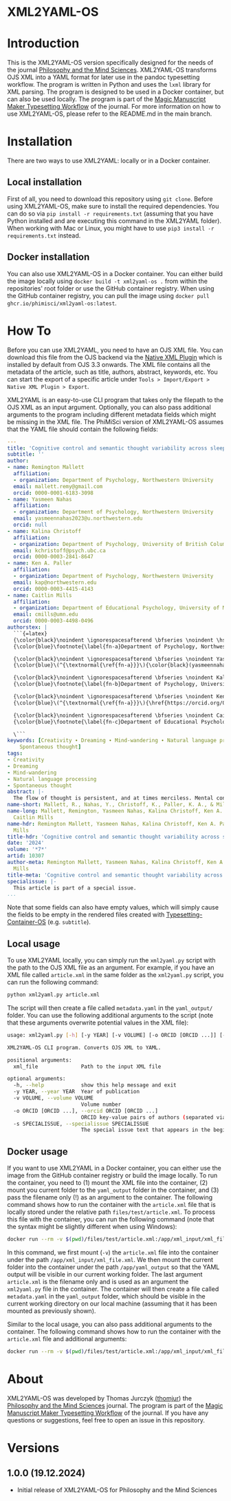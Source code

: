 # XML2YAML-OS

# Introduction
This is the XML2YAML-OS version specifically designed for the needs of the journal [Philosophy and the Mind Sciences](https://philosophymindscience.org/). XML2YAML-OS transforms OJS XML into a YAML format for later use in the pandoc typesetting workflow. The program is written in Python and uses the `lxml` library for XML parsing. The program is designed to be used in a Docker container, but can also be used locally. The program is part of the [Magic Manuscript Maker Typesetting Workflow](https://github.com/phimisci) of the journal. For more information on how to use XML2YAML-OS, please refer to the README.md in the main branch.

# Installation
There are two ways to use XML2YAML: locally or in a Docker container.

## Local installation
First of all, you need to download this repository using `git clone`. Before using XML2YAML-OS, make sure to install the required dependencies. You can do so via `pip install -r requirements.txt` (assuming that you have Python installed and are executing this command in the XML2YAML folder). When working with Mac or Linux, you might have to use `pip3 install -r requirements.txt` instead.

## Docker installation
You can also use XML2YAML-OS in a Docker container. You can either build the image locally using `docker build -t xml2yaml-os .` from within the repositories' root folder or use the GitHub container registry. When using the GitHub container registry, you can pull the image using `docker pull ghcr.io/phimisci/xml2yaml-os:latest`. 

# How To
Before you can use XML2YAML, you need to have an OJS XML file. You can download this file from the OJS backend via the [Native XML Plugin](https://docs.pkp.sfu.ca/admin-guide/3.3/en/data-import-and-export) which is installed by default from OJS 3.3 onwards. The XML file contains all the metadata of the article, such as title, authors, abstract, keywords, etc. You can start the export of a specific article under `Tools > Import/Export > Native XML Plugin > Export`.

XML2YAML is an easy-to-use CLI program that takes only the filepath to the OJS XML as an input argument. Optionally, you can also pass additional arguments to the program including different metadata fields which might be missing in the XML file. The PhiMiSci version of XML2YAML-OS assumes that the YAML file should contain the following fields:

```yaml
---
title: 'Cognitive control and semantic thought variability across sleep and wakefulness'
subtitle: ''
author:
- name: Remington Mallett
  affiliation:
  - organization: Department of Psychology, Northwestern University
  email: mallett.remy@gmail.com
  orcid: 0000-0001-6183-3098
- name: Yasmeen Nahas
  affiliation:
  - organization: Department of Psychology, Northwestern University
  email: yasmeennahas2023@u.northwestern.edu
  orcid: null
- name: Kalina Christoff
  affiliation:
  - organization: Department of Psychology, University of British Columbia
  email: kchristoff@psych.ubc.ca
  orcid: 0000-0003-2841-8647
- name: Ken A. Paller
  affiliation:
  - organization: Department of Psychology, Northwestern University
  email: kap@northwestern.edu
  orcid: 0000-0003-4415-4143
- name: Caitlin Mills
  affiliation:
  - organization: Department of Educational Psychology, University of Minnesota
  email: cmills@umn.edu
  orcid: 0000-0003-4498-0496
authorstex: |
  ```{=latex}
  {\color{black}\noindent \ignorespacesafterend \bfseries \noindent \hskip-3ptRemington Mallett}%
  {\color{blue}\footnote{\label{fn-a}Department of Psychology, Northwestern University.}{\href{https://orcid.org/0000-0001-6183-3098}{\textcolor{orcidlogocol}{\aiOrcid}}}{\color{black}(mallett.remy@gmail.com)}}

  {\color{black}\noindent \ignorespacesafterend \bfseries \noindent Yasmeen Nahas}%
  {\color{blue}\(^{\textnormal{\ref{fn-a}}}\){\color{black}(yasmeennahas2023@u.northwestern.edu)}}

  {\color{black}\noindent \ignorespacesafterend \bfseries \noindent Kalina Christoff}%
  {\color{blue}\footnote{\label{fn-b}Department of Psychology, University of British Columbia.}{\href{https://orcid.org/0000-0003-2841-8647}{\textcolor{orcidlogocol}{\aiOrcid}}}{\color{black}(kchristoff@psych.ubc.ca)}}

  {\color{black}\noindent \ignorespacesafterend \bfseries \noindent Ken A. Paller}%
  {\color{blue}\(^{\textnormal{\ref{fn-a}}}\){\href{https://orcid.org/0000-0003-4415-4143}{\textcolor{orcidlogocol}{\aiOrcid}}}{\color{black}(kap@northwestern.edu)}}

  {\color{black}\noindent \ignorespacesafterend \bfseries \noindent Caitlin Mills}%
  {\color{blue}\footnote{\label{fn-c}Department of Educational Psychology, University of Minnesota.}{\href{https://orcid.org/0000-0003-4498-0496}{\textcolor{orcidlogocol}{\aiOrcid}}}{\color{black}(cmills@umn.edu)}}

  \```
keywords: [Creativity ∙ Dreaming ∙ Mind-wandering ∙ Natural language processing ∙
    Spontaneous thought]
tags:
- Creativity
- Dreaming
- Mind-wandering
- Natural language processing
- Spontaneous thought
abstract: |-
  The flow of thought is persistent, and at times merciless. Mental content is generated throughout the day and into the night, moving forward predictably at times but surprisingly at others. Understanding what influences the trajectory of thought—how thoughts continuously unfold over time—has important implications for the diagnosis and treatment of thought disorders like schizophrenia and recurrent nightmares. Here, we examine whether cognitive control restricts moment-to-moment content shifts across sleep and wakefulness, thus acting as a fundamental constraint on thought variability. Thought variability was measured as the semantic incoherence between sequential thought phrases and was applied to independent datasets of dreaming and waking reports. Our results show that within both sleeping and waking reports, conditions typically marked by higher levels of cognitive control were associated with decreased thought variability (i.e., semantic incoherence). During wakefulness, on-task conditions were associated with reduced levels of thought variability compared to off-task conditions, and thought variability was greater when thoughts wandered around more freely. During sleep, lucid dreams, marked by higher levels of cognitive control, were associated with reduced levels of thought variability compared to non-lucid dreams. Together, these results suggest that cognitive control may limit thought variability across the 24-hour cycle of thought generation. Such findings are consistent with the Dynamic Framework of Thought, where mental states are expected to vary on a continuum of deliberate constraints, with lower cognitive control leading to a categorical cluster of spontaneous thought processes that includes both mind-wandering during wakefulness and non-lucid dreams during sleep. This observation has broad implications for models of cognition, specifically highlighting the continuity of cognitive processes throughout the circadian cycle and the importance of considering varying levels of thought constraint in both waking and dreaming states.
name-short: Mallett, R., Nahas, Y., Christoff, K., Paller, K. A., & Mills, C.
name-long: Mallett, Remington, Yasmeen Nahas, Kalina Christoff, Ken A. Paller, and
  Caitlin Mills
name-hdr: Remington Mallett, Yasmeen Nahas, Kalina Christoff, Ken A. Paller, and Caitlin
  Mills
title-hdr: 'Cognitive control and semantic thought variability across sleep and wakefulness'
date: '2024'
volume: '*7*'
artid: 10307
author-meta: Remington Mallett, Yasmeen Nahas, Kalina Christoff, Ken A. Paller, Caitlin
  Mills
title-meta: 'Cognitive control and semantic thought variability across sleep and wakefulness.'
specialissue: |-
  This article is part of a special issue.
...
```

Note that some fields can also have empty values, which will simply cause the fields to be empty in the rendered files created with [Typesetting-Container-OS](https://github.com/phimisci/typesetting-container-os) (e.g. `subtitle`).

## Local usage
To use XML2YAML locally, you can simply run the `xml2yaml.py` script with the path to the OJS XML file as an argument. For example, if you have an XML file called `article.xml` in the same folder as the `xml2yaml.py` script, you can run the following command:

```bash
python xml2yaml.py article.xml
```

The script will then create a file called `metadata.yaml` in the `yaml_output/` folder. You can use the following additional arguments to the script (note that these arguments overwrite potential values in the XML file):

```bash	
usage: xml2yaml.py [-h] [-y YEAR] [-v VOLUME] [-o ORCID [ORCID ...]] [-s SPECIALISSUE] xml_file

XML2YAML-OS CLI program. Converts OJS XML to YAML.

positional arguments:
  xml_file              Path to the input XML file

optional arguments:
  -h, --help            show this help message and exit
  -y YEAR, --year YEAR  Year of publication
  -v VOLUME, --volume VOLUME
                        Volume number
  -o ORCID [ORCID ...], --orcid ORCID [ORCID ...]
                        ORCID key-value pairs of authors (separated via blank space when multiple authors): --orcid <AUTHOR_LASTNAME>=<ORCID> || --orcid Starke=0000-0001-1111-1111 Jurczyk=0000-0002-5943-2305
  -s SPECIALISSUE, --specialissue SPECIALISSUE
                        The special issue text that appears in the beginnng of an article. Needs to be passed as one string using ".
```

## Docker usage
If you want to use XML2YAML in a Docker container, you can either use the image from the GitHub container registry or build the image locally. To run the container, you need to (1) mount the XML file into the container, (2) mount you current folder to the `yaml_output` folder in the container, and (3) pass the filename only (!) as an argument to the container. The following command shows how to run the container with the `article.xml` file that is locally stored under the relative path `files/test/article.xml`. To process this file with the container, you can run the following command (note that the syntax might be slightly different when using Windows):

```bash
docker run --rm -v $(pwd)/files/test/article.xml:/app/xml_input/xml_file.xml -v $(pwd):/app/yaml_output xml2yaml-os article.xml
```

In this command, we first mount (`-v`) the `article.xml` file into the container under the path `/app/xml_input/xml_file.xml`. We then mount the current folder into the container under the path `/app/yaml_output` so that the YAML output will be visible in our current working folder. The last argument `article.xml` is the filename only and is used as an argument the `xml2yaml.py` file in the container. The container will then create a file called `metadata.yaml` in the `yaml_output` folder, which should be visible in the current working directory on our local machine (assuming that it has been mounted as previously shown).

Similar to the local usage, you can also pass additional arguments to the container. The following command shows how to run the container with the `article.xml` file and additional arguments:

```bash
docker run --rm -v $(pwd)/files/test/article.xml:/app/xml_input/xml_file.xml -v $(pwd):/app/yaml_output xml2yaml-os article.xml -y 2024 -v 7 -o Darling=0000-0001-1111-1111 Pan=0000-0002-5943-2305 --doi 10.1111/12345678
```

# About
XML2YAML-OS was developed by Thomas Jurczyk ([thomjur](https://github.com/thomjur)) the [Philosophy and the Mind Sciences](https://philosophymindscience.org/) journal. The program is part of the [Magic Manuscript Maker Typesetting Workflow](https://github.com/phimisci) of the journal. If you have any questions or suggestions, feel free to open an issue in this repository.

# Versions

## 1.0.0 (19.12.2024)
- Initial release of XML2YAML-OS for Philosophy and the Mind Sciences